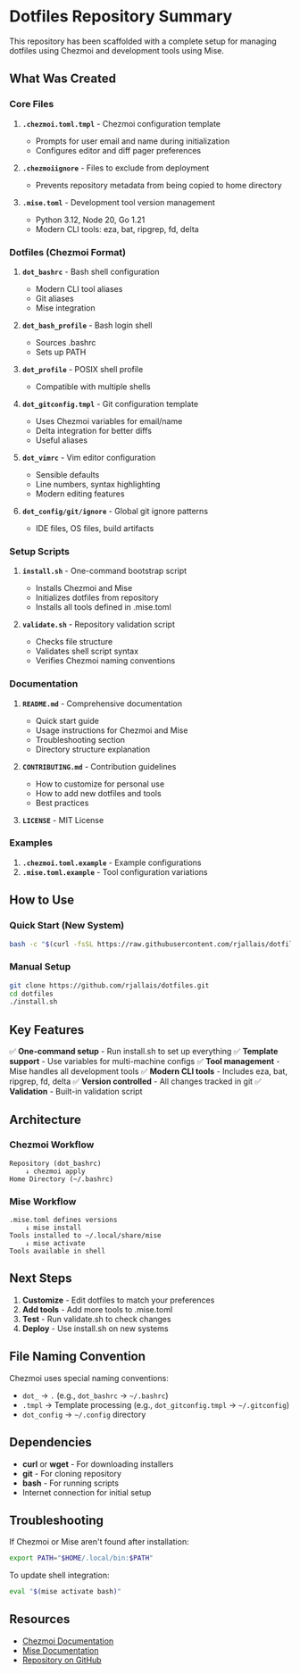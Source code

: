 # Dotfiles Repository Summary

This repository has been scaffolded with a complete setup for managing dotfiles using Chezmoi and development tools using Mise.

## What Was Created

### Core Files

1. **`.chezmoi.toml.tmpl`** - Chezmoi configuration template
   - Prompts for user email and name during initialization
   - Configures editor and diff pager preferences

2. **`.chezmoiignore`** - Files to exclude from deployment
   - Prevents repository metadata from being copied to home directory

3. **`.mise.toml`** - Development tool version management
   - Python 3.12, Node 20, Go 1.21
   - Modern CLI tools: eza, bat, ripgrep, fd, delta

### Dotfiles (Chezmoi Format)

1. **`dot_bashrc`** - Bash shell configuration
   - Modern CLI tool aliases
   - Git aliases
   - Mise integration

2. **`dot_bash_profile`** - Bash login shell
   - Sources .bashrc
   - Sets up PATH

3. **`dot_profile`** - POSIX shell profile
   - Compatible with multiple shells

4. **`dot_gitconfig.tmpl`** - Git configuration template
   - Uses Chezmoi variables for email/name
   - Delta integration for better diffs
   - Useful aliases

5. **`dot_vimrc`** - Vim editor configuration
   - Sensible defaults
   - Line numbers, syntax highlighting
   - Modern editing features

6. **`dot_config/git/ignore`** - Global git ignore patterns
   - IDE files, OS files, build artifacts

### Setup Scripts

1. **`install.sh`** - One-command bootstrap script
   - Installs Chezmoi and Mise
   - Initializes dotfiles from repository
   - Installs all tools defined in .mise.toml

2. **`validate.sh`** - Repository validation script
   - Checks file structure
   - Validates shell script syntax
   - Verifies Chezmoi naming conventions

### Documentation

1. **`README.md`** - Comprehensive documentation
   - Quick start guide
   - Usage instructions for Chezmoi and Mise
   - Troubleshooting section
   - Directory structure explanation

2. **`CONTRIBUTING.md`** - Contribution guidelines
   - How to customize for personal use
   - How to add new dotfiles and tools
   - Best practices

3. **`LICENSE`** - MIT License

### Examples

1. **`.chezmoi.toml.example`** - Example configurations
2. **`.mise.toml.example`** - Tool configuration variations

## How to Use

### Quick Start (New System)

```bash
bash -c "$(curl -fsSL https://raw.githubusercontent.com/rjallais/dotfiles/main/install.sh)"
```

### Manual Setup

```bash
git clone https://github.com/rjallais/dotfiles.git
cd dotfiles
./install.sh
```

## Key Features

✅ **One-command setup** - Run install.sh to set up everything
✅ **Template support** - Use variables for multi-machine configs
✅ **Tool management** - Mise handles all development tools
✅ **Modern CLI tools** - Includes eza, bat, ripgrep, fd, delta
✅ **Version controlled** - All changes tracked in git
✅ **Validation** - Built-in validation script

## Architecture

### Chezmoi Workflow
```
Repository (dot_bashrc)
    ↓ chezmoi apply
Home Directory (~/.bashrc)
```

### Mise Workflow
```
.mise.toml defines versions
    ↓ mise install
Tools installed to ~/.local/share/mise
    ↓ mise activate
Tools available in shell
```

## Next Steps

1. **Customize** - Edit dotfiles to match your preferences
2. **Add tools** - Add more tools to .mise.toml
3. **Test** - Run validate.sh to check changes
4. **Deploy** - Use install.sh on new systems

## File Naming Convention

Chezmoi uses special naming conventions:
- `dot_` → `.` (e.g., `dot_bashrc` → `~/.bashrc`)
- `.tmpl` → Template processing (e.g., `dot_gitconfig.tmpl` → `~/.gitconfig`)
- `dot_config` → `~/.config` directory

## Dependencies

- **curl** or **wget** - For downloading installers
- **git** - For cloning repository
- **bash** - For running scripts
- Internet connection for initial setup

## Troubleshooting

If Chezmoi or Mise aren't found after installation:
```bash
export PATH="$HOME/.local/bin:$PATH"
```

To update shell integration:
```bash
eval "$(mise activate bash)"
```

## Resources

- [Chezmoi Documentation](https://www.chezmoi.io/)
- [Mise Documentation](https://mise.jdx.dev/)
- [Repository on GitHub](https://github.com/rjallais/dotfiles)
